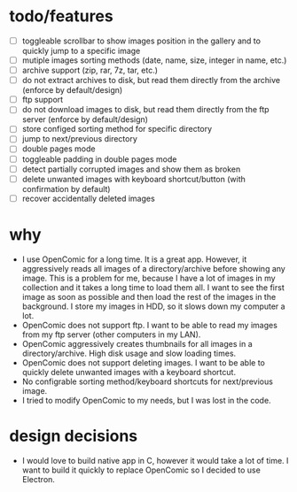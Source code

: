 # todo/features

- [ ] toggleable scrollbar to show images position in the gallery and to quickly jump to a specific image
- [ ] mutiple images sorting methods (date, name, size, integer in name, etc.)
- [ ] archive support (zip, rar, 7z, tar, etc.)
- [ ] do not extract archives to disk, but read them directly from the archive (enforce by default/design)
- [ ] ftp support
- [ ] do not download images to disk, but read them directly from the ftp server (enforce by default/design)
- [ ] store configed sorting method for specific directory
- [ ] jump to next/previous directory
- [ ] double pages mode
- [ ] toggleable padding in double pages mode
- [ ] detect partially corrupted images and show them as broken
- [ ] delete unwanted images with keyboard shortcut/button (with confirmation by default)
- [ ] recover accidentally deleted images

# why

- I use OpenComic for a long time. It is a great app. However, it aggressively reads all images of a directory/archive before showing any image. This is a problem for me, because I have a lot of images in my collection and it takes a long time to load them all. I want to see the first image as soon as possible and then load the rest of the images in the background. I store my images in HDD, so it slows down my computer a lot.
- OpenComic does not support ftp. I want to be able to read my images from my ftp server (other computers in my LAN).
- OpenComic aggressively creates thumbnails for all images in a directory/archive. High disk usage and slow loading times.
- OpenComic does not support deleting images. I want to be able to quickly delete unwanted images with a keyboard shortcut.
- No configrable sorting method/keyboard shortcuts for next/previous image.
- I tried to modify OpenComic to my needs, but I was lost in the code.

# design decisions

- I would love to build native app in C, however it would take a lot of time. I want to build it quickly to replace OpenComic so I decided to use Electron.
